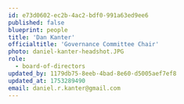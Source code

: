 ```yaml
---
id: e73d0602-ec2b-4ac2-bdf0-991a63ed9ee6
published: false
blueprint: people
title: 'Dan Kanter'
officialtitle: 'Governance Committee Chair'
photo: daniel-kanter-headshot.JPG
role:
  - board-of-directors
updated_by: 1179db75-8eeb-4bad-8e60-d5005aef7ef8
updated_at: 1753289490
email: daniel.r.kanter@gmail.com
---
```

